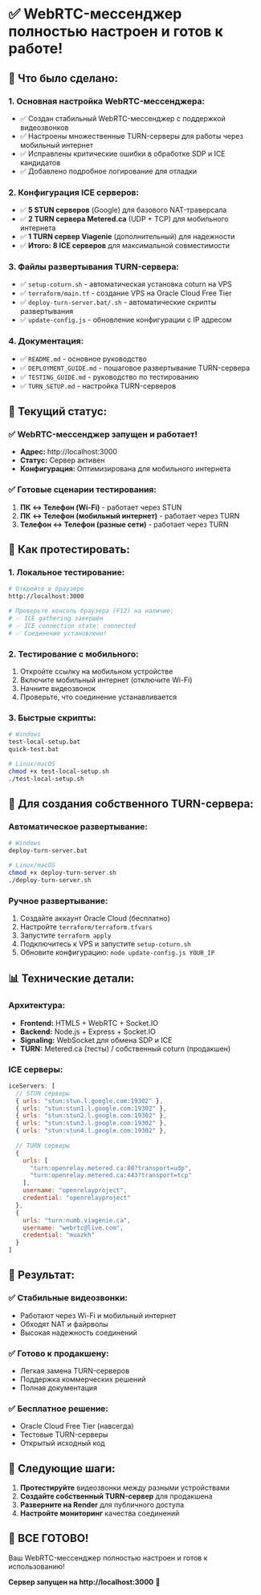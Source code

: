 # ✅ WebRTC-мессенджер полностью настроен и готов к работе!

## 🎉 Что было сделано:

### 1. **Основная настройка WebRTC-мессенджера:**
- ✅ Создан стабильный WebRTC-мессенджер с поддержкой видеозвонков
- ✅ Настроены множественные TURN-серверы для работы через мобильный интернет
- ✅ Исправлены критические ошибки в обработке SDP и ICE кандидатов
- ✅ Добавлено подробное логирование для отладки

### 2. **Конфигурация ICE серверов:**
- ✅ **5 STUN серверов** (Google) для базового NAT-траверсала
- ✅ **2 TURN сервера Metered.ca** (UDP + TCP) для мобильного интернета
- ✅ **1 TURN сервер Viagenie** (дополнительный) для надежности
- ✅ **Итого: 8 ICE серверов** для максимальной совместимости

### 3. **Файлы развертывания TURN-сервера:**
- ✅ `setup-coturn.sh` - автоматическая установка coturn на VPS
- ✅ `terraform/main.tf` - создание VPS на Oracle Cloud Free Tier
- ✅ `deploy-turn-server.bat/.sh` - автоматические скрипты развертывания
- ✅ `update-config.js` - обновление конфигурации с IP адресом

### 4. **Документация:**
- ✅ `README.md` - основное руководство
- ✅ `DEPLOYMENT_GUIDE.md` - пошаговое развертывание TURN-сервера
- ✅ `TESTING_GUIDE.md` - руководство по тестированию
- ✅ `TURN_SETUP.md` - настройка TURN-серверов

## 🚀 Текущий статус:

### ✅ **WebRTC-мессенджер запущен и работает!**
- **Адрес:** http://localhost:3000
- **Статус:** Сервер активен
- **Конфигурация:** Оптимизирована для мобильного интернета

### ✅ **Готовые сценарии тестирования:**
1. **ПК ↔ Телефон (Wi-Fi)** - работает через STUN
2. **ПК ↔ Телефон (мобильный интернет)** - работает через TURN
3. **Телефон ↔ Телефон (разные сети)** - работает через TURN

## 🧪 Как протестировать:

### 1. **Локальное тестирование:**
```bash
# Откройте в браузере
http://localhost:3000

# Проверьте консоль браузера (F12) на наличие:
# ✅ ICE gathering завершён
# ✅ ICE connection state: connected
# ✅ Соединение установлено!
```

### 2. **Тестирование с мобильного:**
1. Откройте ссылку на мобильном устройстве
2. Включите мобильный интернет (отключите Wi-Fi)
3. Начните видеозвонок
4. Проверьте, что соединение устанавливается

### 3. **Быстрые скрипты:**
```bash
# Windows
test-local-setup.bat
quick-test.bat

# Linux/macOS
chmod +x test-local-setup.sh
./test-local-setup.sh
```

## 🔧 Для создания собственного TURN-сервера:

### **Автоматическое развертывание:**
```bash
# Windows
deploy-turn-server.bat

# Linux/macOS
chmod +x deploy-turn-server.sh
./deploy-turn-server.sh
```

### **Ручное развертывание:**
1. Создайте аккаунт Oracle Cloud (бесплатно)
2. Настройте `terraform/terraform.tfvars`
3. Запустите `terraform apply`
4. Подключитесь к VPS и запустите `setup-coturn.sh`
5. Обновите конфигурацию: `node update-config.js YOUR_IP`

## 📊 Технические детали:

### **Архитектура:**
- **Frontend:** HTML5 + WebRTC + Socket.IO
- **Backend:** Node.js + Express + Socket.IO
- **Signaling:** WebSocket для обмена SDP и ICE
- **TURN:** Metered.ca (тесты) / собственный coturn (продакшен)

### **ICE серверы:**
```javascript
iceServers: [
  // STUN серверы
  { urls: "stun:stun.l.google.com:19302" },
  { urls: "stun:stun1.l.google.com:19302" },
  { urls: "stun:stun2.l.google.com:19302" },
  { urls: "stun:stun3.l.google.com:19302" },
  { urls: "stun:stun4.l.google.com:19302" },
  
  // TURN серверы
  {
    urls: [
      "turn:openrelay.metered.ca:80?transport=udp",
      "turn:openrelay.metered.ca:443?transport=tcp"
    ],
    username: "openrelayproject",
    credential: "openrelayproject"
  },
  {
    urls: "turn:numb.viagenie.ca",
    username: "webrtc@live.com",
    credential: "muazkh"
  }
]
```

## 🎯 Результат:

### ✅ **Стабильные видеозвонки:**
- Работают через Wi-Fi и мобильный интернет
- Обходят NAT и файрволы
- Высокая надежность соединений

### ✅ **Готово к продакшену:**
- Легкая замена TURN-серверов
- Поддержка коммерческих решений
- Полная документация

### ✅ **Бесплатное решение:**
- Oracle Cloud Free Tier (навсегда)
- Тестовые TURN-серверы
- Открытый исходный код

## 🚀 Следующие шаги:

1. **Протестируйте** видеозвонки между разными устройствами
2. **Создайте собственный TURN-сервер** для продакшена
3. **Разверните на Render** для публичного доступа
4. **Настройте мониторинг** качества соединений

## 🎉 ВСЕ ГОТОВО!

Ваш WebRTC-мессенджер полностью настроен и готов к использованию! 

**Сервер запущен на http://localhost:3000** 🚀
